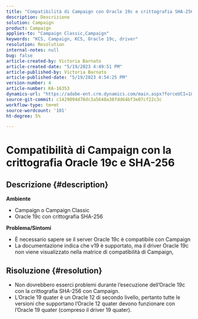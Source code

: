 ```yaml
---
title: "Compatibilità di Campaign con Oracle 19c e crittografia SHA-256"
description: Descrizione
solution: Campaign
product: Campaign
applies-to: "Campaign Classic,Campaign"
keywords: "KCS, Campaign, KCS, Oracle 19c, driver"
resolution: Resolution
internal-notes: null
bug: false
article-created-by: Victoria Barnato
article-created-date: "5/19/2023 4:49:51 PM"
article-published-by: Victoria Barnato
article-published-date: "5/19/2023 4:54:25 PM"
version-number: 4
article-number: KA-16353
dynamics-url: "https://adobe-ent.crm.dynamics.com/main.aspx?forceUCI=1&pagetype=entityrecord&etn=knowledgearticle&id=9d9f2727-65f6-ed11-8848-6045bd0065b6"
source-git-commit: c1429094d78dc3a5648a38fdd64bf3e07cf22c3c
workflow-type: tm+mt
source-wordcount: '101'
ht-degree: 5%

---
```


# Compatibilità di Campaign con la crittografia Oracle 19c e SHA-256

## Descrizione {#description}

<b>Ambiente</b>
- Campaign o Campaign Classic
- Oracle 19c con crittografia SHA-256

<b>Problema/Sintomi</b>
- È necessario sapere se il server Oracle 19c è compatibile con Campaign
- La documentazione indica che v19 è supportato, ma il driver Oracle 19c non viene visualizzato nella matrice di compatibilità di Campaign,



## Risoluzione {#resolution}


- Non dovrebbero esserci problemi durante l’esecuzione dell’Oracle 19c con la crittografia SHA-256 con Campaign.
- L’Oracle 19 quater è un Oracle 12 di secondo livello, pertanto tutte le versioni che supportano l’Oracle 12 quater devono funzionare con l’Oracle 19 quater (compreso il driver 19 quater).



